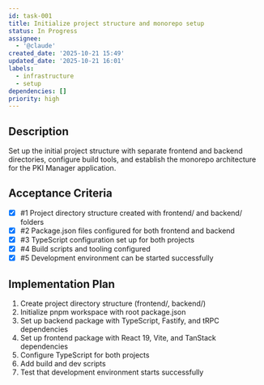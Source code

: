```yaml
---
id: task-001
title: Initialize project structure and monorepo setup
status: In Progress
assignee:
  - '@claude'
created_date: '2025-10-21 15:49'
updated_date: '2025-10-21 16:01'
labels:
  - infrastructure
  - setup
dependencies: []
priority: high
---
```


## Description

<!-- SECTION:DESCRIPTION:BEGIN -->
Set up the initial project structure with separate frontend and backend directories, configure build tools, and establish the monorepo architecture for the PKI Manager application.
<!-- SECTION:DESCRIPTION:END -->

## Acceptance Criteria
<!-- AC:BEGIN -->
- [x] #1 Project directory structure created with frontend/ and backend/ folders
- [x] #2 Package.json files configured for both frontend and backend
- [x] #3 TypeScript configuration set up for both projects
- [x] #4 Build scripts and tooling configured
- [x] #5 Development environment can be started successfully
<!-- AC:END -->

## Implementation Plan

<!-- SECTION:PLAN:BEGIN -->
1. Create project directory structure (frontend/, backend/)
2. Initialize pnpm workspace with root package.json
3. Set up backend package with TypeScript, Fastify, and tRPC dependencies
4. Set up frontend package with React 19, Vite, and TanStack dependencies
5. Configure TypeScript for both projects
6. Add build and dev scripts
7. Test that development environment starts successfully
<!-- SECTION:PLAN:END -->
